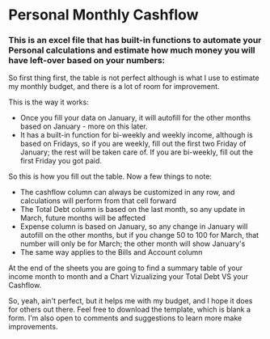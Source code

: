 # Personal Monthly Cashflow

### This is an excel file that has built-in functions to automate your Personal calculations and estimate how much money you will have left-over based on your numbers:

So first thing first, the table is not perfect although is what I use to estimate my monthly budget, and there is a lot of room for improvement.

This is the way it works:
* Once you fill your data on January, it will autofill for the other months based on January - more on this later.
* It has a built-in function for bi-weekly and weekly income, although is based on Fridays, so if you are weekly, fill out the first two Friday of January; the rest will be taken care of. If you are bi-weekly, fill out the first Friday you got paid.

So this is how you fill out the table. Now a few things to note:
* The cashflow column can always be customized in any row, and calculations will perform from that cell forward
* The Total Debt column is based on the last month, so any update in March, future months will be affected
* Expense column is based on January, so any change in January will autofill on the other months, but if you change 50 to 100 for March, that number will only be for March; the other month will show January's
* The same way applies to the Bills and Account column

At the end of the sheets you are going to find a summary table of your income month to month and a Chart Vizualizing your Total Debt VS your Cashflow.

So, yeah, ain't perfect, but it helps me with my budget, and I hope it does for others out there. Feel free to download the template, which is blank a form. I'm also open to comments and suggestions to learn more make improvements.
